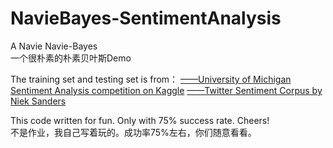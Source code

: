 # NavieBayes-SentimentAnalysis
A Navie Navie-Bayes    
一个很朴素的朴素贝叶斯Demo

The training set and testing set is from：
[——University of Michigan Sentiment Analysis competition on Kaggle](https://www.kaggle.com/)
[——Twitter Sentiment Corpus by Niek Sanders](http://www.sananalytics.com/lab/twitter-sentiment/) 

This code written for fun. Only with 75% success rate. Cheers!   
不是作业，我自己写着玩的。成功率75%左右，你们随意看看。

